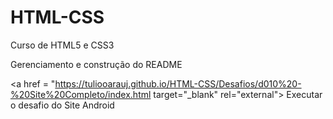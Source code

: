 # HTML-CSS
 Curso de HTML5 e CSS3

Gerenciamento e construção do README

<a href = "https://tuliooarauj.github.io/HTML-CSS/Desafios/d010%20-%20Site%20Completo/index.html target="_blank" rel="external"> Executar o desafio do Site Android</a>
